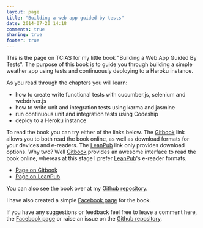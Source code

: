 ```yaml
---
layout: page
title: "Building a web app guided by tests"
date: 2014-07-20 14:18
comments: true
sharing: true
footer: true
---
```

This is the page on TCIAS for my little book "Building a Web App Guided By Tests". The purpose of this book is
to guide you through building a simple weather app using tests and continuously deploying to a Heroku instance.

As you read through the chapters you will learn:

 * how to create write functional tests with cucumber.js, selenium and webdriver.js
 * how to write unit and integration tests using karma and jasmine
 * run continuous unit and integration tests using Codeship
 * deploy to a Heroku instance

To read the book you can try either of the links below. The
[Gitbook](https://www.gitbook.io/book/gregstewart/modern-web-app-development/) link allows you to both read the book
online, as well as download formats for your devices and e-readers. The [LeanPub](https://leanpub.com/building-a-web-app-guided-by-tests)
link only provides download options. Why two? Well [Gitbook](https://www.gitbook.io/) provides an awesome interface
  to read the book online, whereas at this stage I prefer [LeanPub](https://leanpub.com/)'s e-reader formats.

 * [Page on Gitbook](https://www.gitbook.io/book/gregstewart/modern-web-app-development/)
 * [Page on LeanPub](https://leanpub.com/building-a-web-app-guided-by-tests)

You can also see the book over at my [Github repository](https://github.com/gregstewart/book).

I have also created a simple [Facebook page](https://www.facebook.com/pages/Building-a-Web-App-Guided-By-Tests/1513275702220730)
for the book.

If you have any suggestions or feedback feel free to leave a comment here, the [Facebook page](https://www.facebook.com/) or
raise an issue on the [Github repository](https://github.com/gregstewart/book).

